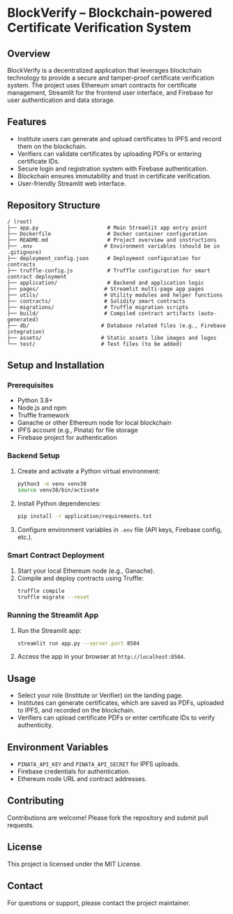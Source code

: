 # BlockVerify – Blockchain-powered Certificate Verification System

## Overview
BlockVerify is a decentralized application that leverages blockchain technology to provide a secure and tamper-proof certificate verification system. The project uses Ethereum smart contracts for certificate management, Streamlit for the frontend user interface, and Firebase for user authentication and data storage.

## Features
- Institute users can generate and upload certificates to IPFS and record them on the blockchain.
- Verifiers can validate certificates by uploading PDFs or entering certificate IDs.
- Secure login and registration system with Firebase authentication.
- Blockchain ensures immutability and trust in certificate verification.
- User-friendly Streamlit web interface.

## Repository Structure
```
/ (root)
├── app.py                      # Main Streamlit app entry point
├── Dockerfile                  # Docker container configuration
├── README.md                   # Project overview and instructions
├── .env                       # Environment variables (should be in .gitignore)
├── deployment_config.json      # Deployment configuration for contracts
├── truffle-config.js           # Truffle configuration for smart contract deployment
├── application/                # Backend and application logic
├── pages/                     # Streamlit multi-page app pages
├── utils/                     # Utility modules and helper functions
├── contracts/                 # Solidity smart contracts
├── migrations/                # Truffle migration scripts
├── build/                     # Compiled contract artifacts (auto-generated)
├── db/                       # Database related files (e.g., Firebase integration)
├── assets/                   # Static assets like images and logos
└── test/                     # Test files (to be added)
```

## Setup and Installation

### Prerequisites
- Python 3.8+
- Node.js and npm
- Truffle framework
- Ganache or other Ethereum node for local blockchain
- IPFS account (e.g., Pinata) for file storage
- Firebase project for authentication

### Backend Setup
1. Create and activate a Python virtual environment:
   ```bash
   python3 -m venv venv38
   source venv38/bin/activate
   ```
2. Install Python dependencies:
   ```bash
   pip install -r application/requirements.txt
   ```
3. Configure environment variables in `.env` file (API keys, Firebase config, etc.).

### Smart Contract Deployment
1. Start your local Ethereum node (e.g., Ganache).
2. Compile and deploy contracts using Truffle:
   ```bash
   truffle compile
   truffle migrate --reset
   ```

### Running the Streamlit App
1. Run the Streamlit app:
   ```bash
   streamlit run app.py --server.port 8504
   ```
2. Access the app in your browser at `http://localhost:8504`.

## Usage
- Select your role (Institute or Verifier) on the landing page.
- Institutes can generate certificates, which are saved as PDFs, uploaded to IPFS, and recorded on the blockchain.
- Verifiers can upload certificate PDFs or enter certificate IDs to verify authenticity.

## Environment Variables
- `PINATA_API_KEY` and `PINATA_API_SECRET` for IPFS uploads.
- Firebase credentials for authentication.
- Ethereum node URL and contract addresses.

## Contributing
Contributions are welcome! Please fork the repository and submit pull requests.

## License
This project is licensed under the MIT License.

## Contact
For questions or support, please contact the project maintainer.
